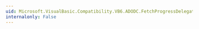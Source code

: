 ```yaml
---
uid: Microsoft.VisualBasic.Compatibility.VB6.ADODC.FetchProgressDelegate
internalonly: False
---
```

